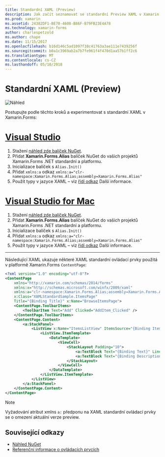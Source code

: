 ```yaml
---
title: Standardní XAML (Preview)
description: Jak začít seznamovat se standardní Preview XAML v Xamarin.Forms
ms.prod: xamarin
ms.assetid: 24382DF1-BE70-4608-B86F-B79FB23E4A78
ms.technology: xamarin-forms
author: charlespetzold
ms.author: chape
ms.date: 11/15/2017
ms.openlocfilehash: b16d146c5ad1097f38c41763a3ae111e7439256f
ms.sourcegitcommit: b0a1c3969ab2a7b7fe961f4f470d1aa57b1ff2c6
ms.translationtype: MT
ms.contentlocale: cs-CZ
ms.lasthandoff: 05/10/2018
---
```

# <a name="xaml-standard-preview"></a>Standardní XAML (Preview)

![Náhled](~/media/shared/preview.png)

Postupujte podle těchto kroků a experimentovat s standardní XAML v Xamarin.Forms:

# <a name="visual-studiotabvswin"></a>[Visual Studio](#tab/vswin)

1. Stažení [náhled zde balíček NuGet](https://aka.ms/xf-xamlstandard-nuget).
2. Přidat **Xamarin.Forms.Alias** balíček NuGet do vašich projektů Xamarin.Forms .NET standardní a platformu.
3. Inicializace balíček s `Alias.Init()`
4. Přidat `xmlns:a` odkaz `xmlns:a="clr-namespace:Xamarin.Forms.Alias;assembly=Xamarin.Forms.Alias"`
5. Použít typy v jazyce XAML – viz [řídí odkaz](controls.md) Další informace.

# <a name="visual-studio-for-mactabvsmac"></a>[Visual Studio for Mac](#tab/vsmac)

1. Stažení [náhled zde balíček NuGet](https://aka.ms/xf-xamlstandard-nuget).
2. Přidat **Xamarin.Forms.Alias** balíček NuGet do vašich projektů Xamarin.Forms .NET standardní a platformu.
3. Inicializace balíček s `Alias.Init()`
4. Přidat `xmlns:a` odkaz `xmlns:a="clr-namespace:Xamarin.Forms.Alias;assembly=Xamarin.Forms.Alias"`
5. Použít typy v jazyce XAML – viz [řídí odkaz](controls.md) Další informace.

-----

Následující XAML ukazuje některé XAML standardní ovládací prvky použitá v platformě Xamarin.Forms `ContentPage`:

```xml
<?xml version="1.0" encoding="utf-8"?>
<ContentPage 
    xmlns="http://xamarin.com/schemas/2014/forms" 
    xmlns:x="http://schemas.microsoft.com/winfx/2009/xaml" 
    xmlns:a="clr-namespace:Xamarin.Forms.Alias;assembly=Xamarin.Forms.Alias"
    x:Class="XAMLStandardSample.ItemsPage" 
    Title="{Binding Title}" x:Name="BrowseItemsPage">
    <ContentPage.ToolbarItems>
        <ToolbarItem Text="Add" Clicked="AddItem_Clicked" />
    </ContentPage.ToolbarItems>
    <ContentPage.Content>
        <a:StackPanel>
            <ListView x:Name="ItemsListView" ItemsSource="{Binding Items}" VerticalOptions="FillAndExpand" HasUnevenRows="true" RefreshCommand="{Binding LoadItemsCommand}" IsPullToRefreshEnabled="true" IsRefreshing="{Binding IsBusy, Mode=OneWay}" CachingStrategy="RecycleElement" ItemSelected="OnItemSelected">
                <ListView.ItemTemplate>
                    <DataTemplate>
                        <ViewCell>
                            <StackLayout Padding="10">
                                <a:TextBlock Text="{Binding Text}" LineBreakMode="NoWrap" Style="{DynamicResource ListItemTextStyle}" FontSize="16" />
                                <a:TextBlock Text="{Binding Description}" LineBreakMode="NoWrap" Style="{DynamicResource ListItemDetailTextStyle}" FontSize="13" />
                            </StackLayout>
                        </ViewCell>
                    </DataTemplate>
                </ListView.ItemTemplate>
            </ListView>
        </a:StackPanel>
    </ContentPage.Content>
</ContentPage>
```

> [!NOTE]
> Vyžadování atribut xmlns `a:` předponu na XAML standardní ovládací prvky se o omezení aktuální verze preview.


## <a name="related-links"></a>Související odkazy

- [Náhled NuGet](https://aka.ms/xf-xamlstandard-nuget)
- [Referenční informace o ovládacích prvcích](controls.md)
